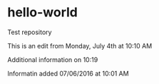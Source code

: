 # hello-world
Test repository 

This is an edit from Monday, July 4th at 10:10 AM

Additional information on 10:19

Informatin added 07/06/2016 at 10:01 AM



